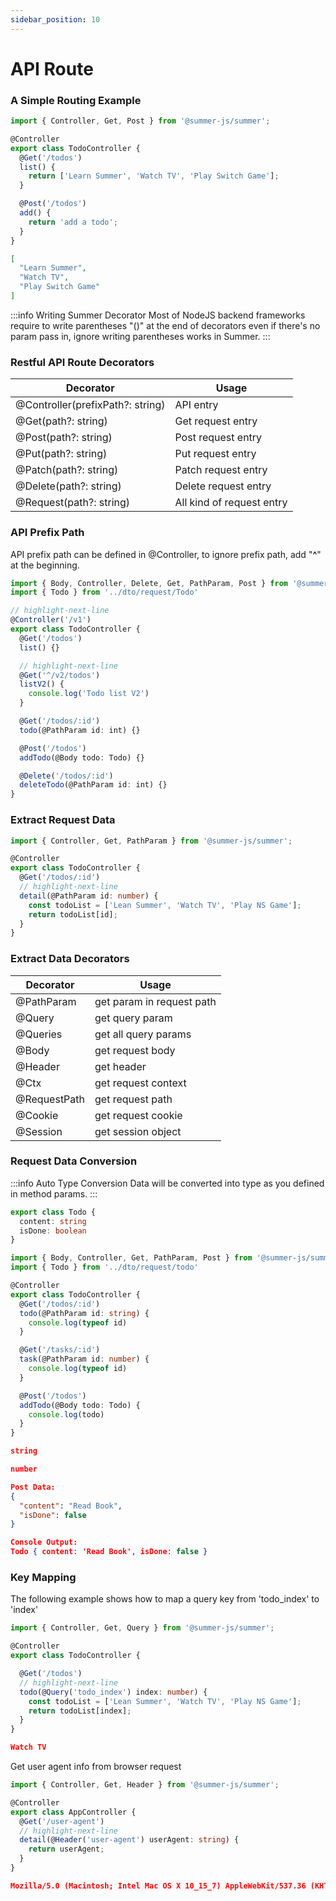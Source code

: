 ```yaml
---
sidebar_position: 10
---
```


# API Route

### A Simple Routing Example

```ts title="src/controller/TodoController.ts"
import { Controller, Get, Post } from '@summer-js/summer';

@Controller
export class TodoController {
  @Get('/todos')
  list() {
    return ['Learn Summer', 'Watch TV', 'Play Switch Game'];
  }

  @Post('/todos')
  add() {
    return 'add a todo';
  }
}
```

```json title="GET http://127.0.0.1:8801/todos"
[
  "Learn Summer",
  "Watch TV",
  "Play Switch Game"
]
```

:::info Writing Summer Decorator
Most of NodeJS backend frameworks require to write parentheses "()" at the end of decorators even if there's no param pass in, ignore writing parentheses works in Summer.
:::

### Restful API Route Decorators

|  Decorator   | Usage  |
|  ----  | ----  |
| @Controller(prefixPath?: string) | API entry |
| @Get(path?: string) | Get request entry |
| @Post(path?: string) | Post request entry |
| @Put(path?: string) | Put request entry |
| @Patch(path?: string) | Patch request entry |
| @Delete(path?: string) | Delete request entry |
| @Request(path?: string) | All kind of request entry |



### API Prefix Path

API prefix path can be defined in @Controller, to ignore prefix path, add "**^**" at the beginning.

```ts title="src/controller/TodoController.ts"
import { Body, Controller, Delete, Get, PathParam, Post } from '@summer-js/summer'
import { Todo } from '../dto/request/Todo'

// highlight-next-line
@Controller('/v1')
export class TodoController {
  @Get('/todos')
  list() {}

  // highlight-next-line
  @Get('^/v2/todos')
  listV2() {
    console.log('Todo list V2')
  }

  @Get('/todos/:id')
  todo(@PathParam id: int) {}

  @Post('/todos')
  addTodo(@Body todo: Todo) {}

  @Delete('/todos/:id')
  deleteTodo(@PathParam id: int) {}
}
```



### Extract Request Data

```ts title="src/controller/TodoController.ts"
import { Controller, Get, PathParam } from '@summer-js/summer';

@Controller
export class TodoController {
  @Get('/todos/:id')
  // highlight-next-line
  detail(@PathParam id: number) {
    const todoList = ['Lean Summer', 'Watch TV', 'Play NS Game'];
    return todoList[id];
  }
}
```


### Extract Data Decorators

|  Decorator   | Usage  |
|  ----  | ----  |
| @PathParam  | get param in request path |
| @Query  | get query param |
| @Queries  | get all query params|
| @Body  | get request body |
| @Header  | get header |
| @Ctx  | get request context |
| @RequestPath  | get request path |
| @Cookie  | get request cookie |
| @Session  | get session object |



### Request Data Conversion

:::info Auto Type Conversion
Data will be converted into type as you defined in method params.
:::


```ts title="src/dto/request/todo.ts"
export class Todo {
  content: string
  isDone: boolean
}
```

```ts title="src/controller/TodoController.ts"
import { Body, Controller, Get, PathParam, Post } from '@summer-js/summer'
import { Todo } from '../dto/request/todo'

@Controller
export class TodoController {
  @Get('/todos/:id')
  todo(@PathParam id: string) {
    console.log(typeof id)
  }

  @Get('/tasks/:id')
  task(@PathParam id: number) {
    console.log(typeof id)
  }

  @Post('/todos')
  addTodo(@Body todo: Todo) {
    console.log(todo)
  }
}
```

```json title="GET http://127.0.0.1/todos/10"
string
```

```json title="GET http://127.0.0.1/tasks/10"
number
```

```json title="POST http://127.0.0.1/todos"
Post Data:
{
  "content": "Read Book",
  "isDone": false
}

Console Output:
Todo { content: 'Read Book', isDone: false }
```

### Key Mapping
The following example shows how to map a query key from 'todo_index' to 'index'

```ts title="src/controller/TodoController.ts"
import { Controller, Get, Query } from '@summer-js/summer';

@Controller
export class TodoController {

  @Get('/todos')
  // highlight-next-line
  todo(@Query('todo_index') index: number) {
    const todoList = ['Lean Summer', 'Watch TV', 'Play NS Game'];
    return todoList[index];
  }
}

```

```json title="GET http://127.0.0.1:8801/todos?todo_index=1"
Watch TV
```


Get user agent info from browser request
```ts title="src/controller/AppController.ts"
import { Controller, Get, Header } from '@summer-js/summer';

@Controller
export class AppController {
  @Get('/user-agent')
  // highlight-next-line
  detail(@Header('user-agent') userAgent: string) {
    return userAgent;
  }
}

```


```json title="GET http://127.0.0.1:8801/user-agent (by Chrome)"
Mozilla/5.0 (Macintosh; Intel Mac OS X 10_15_7) AppleWebKit/537.36 (KHTML, like Gecko) Chrome/104.0.0.0 Safari/537.36
```

